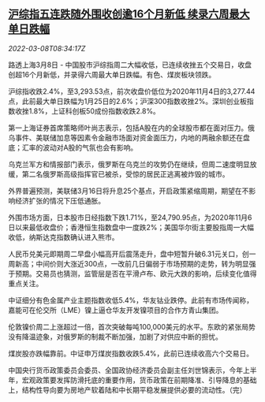 <!--1646730063000-->
[沪综指五连跌随外围收创逾16个月新低 续录六周最大单日跌幅](https://cn.reuters.com/article/china-stock-market-close-0308-idCNKBS2L50PS)
------

<div><i>2022-03-08T08:34:17Z</i></div><p>路透上海3月8日 - 中国股市沪综指周二大幅收低，已连续收挫五个交易日，收盘创超16个月新低，并录得六周最大单日跌幅。有色、煤炭板块领跌。</p><p>沪综指收跌2.4%，至3,293.53点，前次收盘价低位为2020年11月4日的3,277.44点，此前最大单日跌幅为1月25日的2.6%；沪深300指数收挫2%。深圳创业板指数收挫1.8%，上证科创板50成份指数收跌2.8%。</p><p>第一上海证券首席策略师叶尚志表示，包括A股在内的全球股市都在面对压力。俄乌事件、美联储加息等因素令金融市场面对资金面压力，内地的两融余额还在盘底；汇率的波动对A股的气氛也会有影响。</p><p>乌克兰军方和情报部门表示，俄罗斯在乌克兰的攻势仍在继续，但周二速度明显放缓，第二名俄罗斯高级指挥官已被杀，受惊的居民正逃离被炸毁的城市。</p><p>外界普遍预测，美联储3月16日将升息25个基点，开启政策紧缩周期，期望在不影响经济扩张的情况下压低通胀。</p><p>外围市场方面，日本股市日经指数下跌1.71%，至24,790.95点，为2020年11月6日以来最低收盘价；香港恒生指数盘中一度跌2%；美国华尔街主要股指周一大幅收低，纳斯达克指数确认进入熊市。</p><p>人民币兑美元即期周二早盘小幅高开后震荡走升，盘中短暂升破6.31元关口，创一周新高；中间价则大涨近300点，一改前几日偏弱于市场预期的走势，转为明显强于预期。交易员也猜测，监管层是否在平滑卢布、欧元大跌的影响，后续变化值得重点关注。</p><p>中证细分有色金属产业主题指数收低5.4%，华友钴业跌停。此前有市场传闻称，嘉能可在伦交所（LME）镍上逼仓华友开发镍项目的合作方青山集团。</p><p>伦敦镍价周二上涨超过一倍，首次突破每吨100,000美元的水平。东欧的紧张局势没有降温迹象，对俄罗斯的制裁不断加强，加剧了对供应中断的担忧。</p><p>煤炭股亦跌幅靠前。中证申万煤炭指数收跌5.4%，此前已连续收高六个交易日。</p><p>中国央行货币政策委员会委员、全国政协经济委员会副主任刘世锦表示，今年上半年，宏观政策要发挥防滑托底的重要作用，货币政策在前期降准、引导降息的基础上，结构性导向要为房地产软着陆和中长期平稳发展提供必要的流动性。（完）</p>
